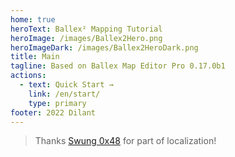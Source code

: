 ```yaml
---
home: true
heroText: Ballex² Mapping Tutorial
heroImage: /images/Ballex2Hero.png
heroImageDark: /images/Ballex2HeroDark.png
title: Main
tagline: Based on Ballex Map Editor Pro 0.17.0b1
actions:
  - text: Quick Start →
    link: /en/start/
    type: primary
footer: 2022 Dilant
---
```


> Thanks [Swung 0x48](https://github.com/Swung0x48) for part of localization!
